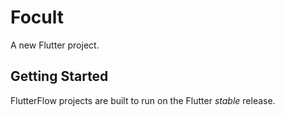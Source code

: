 # Focult

A new Flutter project.

## Getting Started

FlutterFlow projects are built to run on the Flutter _stable_ release.
